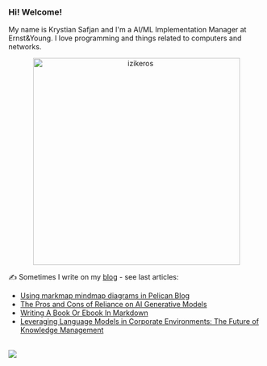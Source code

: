 ### Hi! Welcome!

<!-- INTRO -->
<p>My name is Krystian Safjan and I'm a AI/ML Implementation Manager at Ernst&Young. I love programming and things related to computers and networks.</p>

<!-- TECHNOLOGIES AND STATS -->
<center>
<!-- <p><img align="left" src="https://github-readme-stats.vercel.app/api/top-langs?username=izikeros&show_icons=true&locale=en&layout=compact" alt="izikeros" /></p> -->

<p>&nbsp;<img align="center" src="https://github-readme-stats.vercel.app/api?username=izikeros&count_private=true&show_icons=true" alt="izikeros" width="410" /></p>
</center>

<!-- MY WRITINGS -->
✍️ Sometimes I write on my [blog](http://safjan.com) - see last articles:
<!-- BLOG-POST-LIST:START -->
- [Using markmap mindmap diagrams in Pelican Blog](https://www.safjan.com/markmap-mindmap-in-pelican-blog/)
- [The Pros and Cons of Reliance on AI Generative Models](https://www.safjan.com/pros-and-cons-of-reliance-on-ai-generating-models/)
- [Writing A Book Or Ebook In Markdown](https://www.safjan.com/writing-a-book-or-ebook-in-markdown/)
- [Leveraging Language Models in Corporate Environments: The Future of Knowledge Management](https://www.safjan.com/language-models-for-knowledge-management-in-corporate/)
<!-- BLOG-POST-LIST:END -->

<!-- TROPHY -->
<br />
<img src="https://github-profile-trophy.vercel.app/?username=izikeros&theme=nord&no-frame=true&margin-w=10&column=7" />
